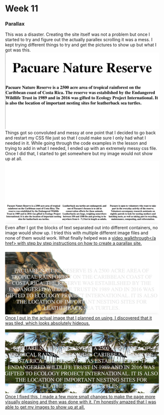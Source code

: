 # Week 11
### Parallax
This was a disaster.  Creating the site itself was not a problem but once
I started to try and figure out the actually parallex scrolling it was a mess.
I kept trying different things to try and get the pictures to show up but what
I got was this.
![screen](img/screen.png)
Things got so convoluted and messy at one point that I decided to go back and restart my CSS file just so that I could make sure I only had what I needed in it.  While going through the code examples in the lesson and trying to add in what I needed, I ended up with an extremely messy css file.  Once I did that, I started to get somewhere but my image would not show up at all.
![noimage](img/noimage.png)
Even after I got the blocks of text separated out into different containers, no image would show up.  I tried this with multiple different image files and none of them would work.
What finally helped was a <a href = "https://www.youtube.com/watch?v=on7p8oqfv80">video walkthrough</a href> with step by step instructions on how to create a parallax site.
![success](img/success.png)
Once I put in the actual image that I planned on using, I discovered that it was tiled, which looks absolutely hideous.
![tile](img/tile.png)
Once I fixed this, I made a few more small changes to make the page more visually pleasing and then was done with it.  I'm honestly amazed that I was able to get my images to show up at all.
